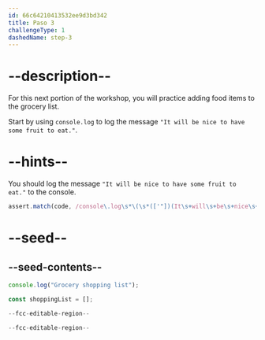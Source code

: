 ```yaml
---
id: 66c64210413532ee9d3bd342
title: Paso 3
challengeType: 1
dashedName: step-3
---
```


# --description--

For this next portion of the workshop, you will practice adding food items to the grocery list.

Start by using `console.log` to log the message `"It will be nice to have some fruit to eat."`.

# --hints--

You should log the message `"It will be nice to have some fruit to eat."` to the console.

```js
assert.match(code, /console\.log\s*\(\s*(['"])(It\s+will\s+be\s+nice\s+to\s+have\s+some\s+fruit\s+to\s+eat\.)\1\s*\)\s*;?/);
```

# --seed--

## --seed-contents--

```js
console.log("Grocery shopping list");

const shoppingList = [];

--fcc-editable-region--

--fcc-editable-region--
```

